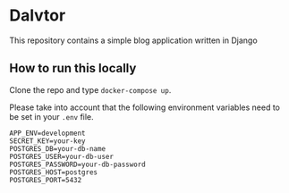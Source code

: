 # Dalvtor
This repository contains a simple blog application written in Django

## How to run this locally

Clone the repo and type
`docker-compose up`.

Please take into account that the following environment variables need to be set in your `.env` file.

`APP_ENV=development`\
`SECRET_KEY=your-key`\
`POSTGRES_DB=your-db-name`\
`POSTGRES_USER=your-db-user`\
`POSTGRES_PASSWORD=your-db-password`\
`POSTGRES_HOST=postgres`\
`POSTGRES_PORT=5432`
